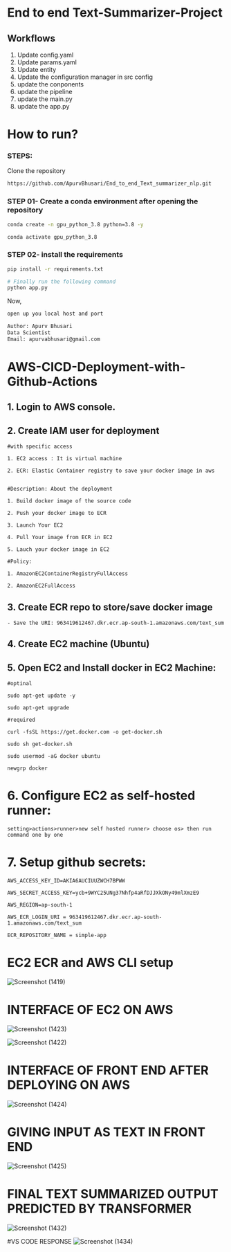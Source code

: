 # End to end Text-Summarizer-Project

## Workflows

1. Update config.yaml
2. Update params.yaml
3. Update entity
4. Update the configuration manager in src config
5. update the conponents
6. update the pipeline
7. update the main.py
8. update the app.py


# How to run?
### STEPS:

Clone the repository

```bash
https://github.com/ApurvBhusari/End_to_end_Text_summarizer_nlp.git
```
### STEP 01- Create a conda environment after opening the repository

```bash
conda create -n gpu_python_3.8 python=3.8 -y
```

```bash
conda activate gpu_python_3.8
```


### STEP 02- install the requirements
```bash
pip install -r requirements.txt
```


```bash
# Finally run the following command
python app.py
```

Now,
```bash
open up you local host and port
```


```bash
Author: Apurv Bhusari
Data Scientist
Email: apurvabhusari@gmail.com

```



# AWS-CICD-Deployment-with-Github-Actions

## 1. Login to AWS console.

## 2. Create IAM user for deployment

	#with specific access

	1. EC2 access : It is virtual machine

	2. ECR: Elastic Container registry to save your docker image in aws


	#Description: About the deployment

	1. Build docker image of the source code

	2. Push your docker image to ECR

	3. Launch Your EC2 

	4. Pull Your image from ECR in EC2

	5. Lauch your docker image in EC2

	#Policy:

	1. AmazonEC2ContainerRegistryFullAccess

	2. AmazonEC2FullAccess

	
## 3. Create ECR repo to store/save docker image
    - Save the URI: 963419612467.dkr.ecr.ap-south-1.amazonaws.com/text_sum

	
## 4. Create EC2 machine (Ubuntu) 

## 5. Open EC2 and Install docker in EC2 Machine:
	
	
	#optinal

	sudo apt-get update -y

	sudo apt-get upgrade
	
	#required

	curl -fsSL https://get.docker.com -o get-docker.sh

	sudo sh get-docker.sh

	sudo usermod -aG docker ubuntu

	newgrp docker
	
# 6. Configure EC2 as self-hosted runner:
    setting>actions>runner>new self hosted runner> choose os> then run command one by one


# 7. Setup github secrets:

    AWS_ACCESS_KEY_ID=AKIA6AUCIUUZWCH7BPWW

    AWS_SECRET_ACCESS_KEY=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

    AWS_REGION=ap-south-1

    AWS_ECR_LOGIN_URI = 963419612467.dkr.ecr.ap-south-1.amazonaws.com/text_sum

    ECR_REPOSITORY_NAME = simple-app

# EC2 ECR and AWS CLI setup 
![Screenshot (1419)](https://github.com/ApurvBhusari/End_to_end_Text_summarizer_nlp/assets/80256026/bb159c6b-064c-4246-bd27-6ca345d4d7c4)

# INTERFACE OF EC2 ON AWS
![Screenshot (1423)](https://github.com/ApurvBhusari/End_to_end_Text_summarizer_nlp/assets/80256026/211e70a7-b4ad-4e8d-a389-c49edf71baab)

![Screenshot (1422)](https://github.com/ApurvBhusari/End_to_end_Text_summarizer_nlp/assets/80256026/f3f63506-0b27-4f58-a7ae-474986f43ff2)

# INTERFACE OF FRONT END AFTER DEPLOYING ON AWS
![Screenshot (1424)](https://github.com/ApurvBhusari/End_to_end_Text_summarizer_nlp/assets/80256026/0294dc25-6ebf-4059-ac56-fda0b80fac0b)

# GIVING INPUT AS TEXT IN FRONT END
![Screenshot (1425)](https://github.com/ApurvBhusari/End_to_end_Text_summarizer_nlp/assets/80256026/13ecd3ad-2d67-4878-a194-d5768249cb2b)

# FINAL TEXT SUMMARIZED OUTPUT PREDICTED BY TRANSFORMER
![Screenshot (1432)](https://github.com/ApurvBhusari/End_to_end_Text_summarizer_nlp/assets/80256026/1bdd7161-0c7f-480c-ba07-73f4a4e2c485)

#VS CODE RESPONSE 
![Screenshot (1434)](https://github.com/ApurvBhusari/End_to_end_Text_summarizer_nlp/assets/80256026/387508f9-9c2b-4fa8-bbf2-c3dc1b9c2c05)


